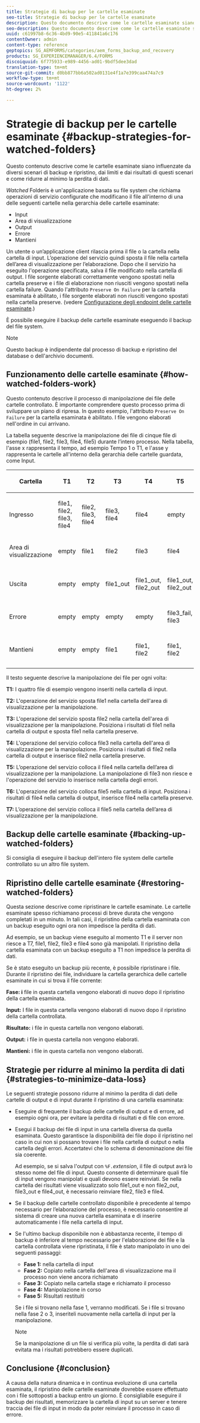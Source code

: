 ```yaml
---
title: Strategie di backup per le cartelle esaminate
seo-title: Strategie di backup per le cartelle esaminate
description: Questo documento descrive come le cartelle esaminate siano influenzate da diversi scenari di backup e ripristino, dai limiti e dai risultati di questi scenari e come ridurre al minimo la perdita di dati.
seo-description: Questo documento descrive come le cartelle esaminate siano influenzate da diversi scenari di backup e ripristino, dai limiti e dai risultati di questi scenari e come ridurre al minimo la perdita di dati.
uuid: c61997b8-6c36-4bd9-90e5-411841a6c176
contentOwner: admin
content-type: reference
geptopics: SG_AEMFORMS/categories/aem_forms_backup_and_recovery
products: SG_EXPERIENCEMANAGER/6.4/FORMS
discoiquuid: 6f775933-e989-4456-ad01-9bdf5dee3dad
translation-type: tm+mt
source-git-commit: d0bb877bb6a502ad0131e4f1a7e399caa474a7c9
workflow-type: tm+mt
source-wordcount: '1122'
ht-degree: 2%

---
```



# Strategie di backup per le cartelle esaminate {#backup-strategies-for-watched-folders}

Questo contenuto descrive come le cartelle esaminate siano influenzate da diversi scenari di backup e ripristino, dai limiti e dai risultati di questi scenari e come ridurre al minimo la perdita di dati.

*Watched* Folderis è un&#39;applicazione basata su file system che richiama operazioni di servizio configurate che modificano il file all&#39;interno di una delle seguenti cartelle nella gerarchia delle cartelle esaminate:

* Input
* Area di visualizzazione
* Output
* Errore
* Mantieni

Un utente o un’applicazione client rilascia prima il file o la cartella nella cartella di input. L’operazione del servizio quindi sposta il file nella cartella dell’area di visualizzazione per l’elaborazione. Dopo che il servizio ha eseguito l&#39;operazione specificata, salva il file modificato nella cartella di output. I file sorgente elaborati correttamente vengono spostati nella cartella preserve e i file di elaborazione non riusciti vengono spostati nella cartella failure. Quando l&#39;attributo `Preserve On Failure` per la cartella esaminata è abilitato, i file sorgente elaborati non riusciti vengono spostati nella cartella preserve. (vedere [Configurazione degli endpoint delle cartelle esaminate](/help/forms/using/admin-help/configuring-watched-folder-endpoints.md#configuring-watched-folder-endpoints).)

È possibile eseguire il backup delle cartelle esaminate eseguendo il backup del file system.

>[!NOTE]
>
>Questo backup è indipendente dal processo di backup e ripristino del database o dell&#39;archivio documenti.

## Funzionamento delle cartelle esaminate {#how-watched-folders-work}

Questo contenuto descrive il processo di manipolazione dei file delle cartelle controllato. È importante comprendere questo processo prima di sviluppare un piano di ripresa. In questo esempio, l&#39;attributo `Preserve On Failure` per la cartella esaminata è abilitato. I file vengono elaborati nell&#39;ordine in cui arrivano.

La tabella seguente descrive la manipolazione dei file di cinque file di esempio (file1, file2, file3, file4, file5) durante l’intero processo. Nella tabella, l&#39;asse x rappresenta il tempo, ad esempio Tempo 1 o T1, e l&#39;asse y rappresenta le cartelle all&#39;interno della gerarchia delle cartelle guardata, come Input.

<table>
 <thead>
  <tr>
   <th><p>Cartella</p></th> 
   <th><p>T1</p></th> 
   <th><p>T2</p></th> 
   <th><p>T3</p></th> 
   <th><p>T4</p></th> 
   <th><p>T5</p></th> 
   <th><p>T6</p></th> 
   <th><p>T7</p></th> 
  </tr> 
 </thead> 
 <tbody>
  <tr>
   <td><p>Ingresso</p></td> 
   <td><p>file1, file2, file3, file4</p></td> 
   <td><p>file2, file3, file4</p></td> 
   <td><p>file3, file4</p></td> 
   <td><p>file4</p></td> 
   <td><p>empty</p></td> 
   <td><p>file5</p></td> 
   <td><p>empty</p></td> 
  </tr> 
  <tr>
   <td><p>Area di visualizzazione</p></td> 
   <td><p>empty</p></td> 
   <td><p>file1</p></td> 
   <td><p>file2</p></td> 
   <td><p>file3</p></td> 
   <td><p>file4</p></td> 
   <td><p>empty</p></td> 
   <td><p>file5</p></td> 
  </tr> 
  <tr>
   <td><p>Uscita</p></td> 
   <td><p>empty</p></td> 
   <td><p>empty</p></td> 
   <td><p>file1_out</p></td> 
   <td><p>file1_out, file2_out</p></td> 
   <td><p>file1_out, file2_out</p></td> 
   <td><p>file1_out, file2_out, file4_out</p></td> 
   <td><p>file1_out, file2_out, file4_out</p></td> 
  </tr> 
  <tr>
   <td><p>Errore</p></td> 
   <td><p>empty</p></td> 
   <td><p>empty</p></td> 
   <td><p>empty</p></td> 
   <td><p>empty</p></td> 
   <td><p>file3_fail, file3 </p></td> 
   <td><p>file3_fail, file3 </p></td> 
   <td><p>file3_fail, file3 </p></td> 
  </tr> 
  <tr>
   <td><p>Mantieni</p></td> 
   <td><p>empty</p></td> 
   <td><p>empty</p></td> 
   <td><p>file1 </p></td> 
   <td><p>file1, file2 </p></td> 
   <td><p>file1, file2 </p></td> 
   <td><p>file1, file2, file4 </p></td> 
   <td><p>file1, file2, file4 </p></td> 
  </tr> 
 </tbody> 
</table>

Il testo seguente descrive la manipolazione dei file per ogni volta:

**T1:** I quattro file di esempio vengono inseriti nella cartella di input.

**T2:** L&#39;operazione del servizio sposta file1 nella cartella dell&#39;area di visualizzazione per la manipolazione.

**T3:** L&#39;operazione del servizio sposta file2 nella cartella dell&#39;area di visualizzazione per la manipolazione. Posiziona i risultati di file1 nella cartella di output e sposta file1 nella cartella preserve.

**T4:** L&#39;operazione del servizio colloca file3 nella cartella dell&#39;area di visualizzazione per la manipolazione. Posiziona i risultati di file2 nella cartella di output e inserisce file2 nella cartella preserve.

**T5:** L’operazione del servizio colloca il file4 nella cartella dell’area di visualizzazione per la manipolazione. La manipolazione di file3 non riesce e l&#39;operazione del servizio lo inserisce nella cartella degli errori.

**T6:** L&#39;operazione del servizio colloca file5 nella cartella di input. Posiziona i risultati di file4 nella cartella di output, inserisce file4 nella cartella preserve.

**T7:** L’operazione del servizio colloca il file5 nella cartella dell’area di visualizzazione per la manipolazione.

## Backup delle cartelle esaminate {#backing-up-watched-folders}

Si consiglia di eseguire il backup dell&#39;intero file system delle cartelle controllato su un altro file system.

## Ripristino delle cartelle esaminate {#restoring-watched-folders}

Questa sezione descrive come ripristinare le cartelle esaminate. Le cartelle esaminate spesso richiamano processi di breve durata che vengono completati in un minuto. In tali casi, il ripristino della cartella esaminata con un backup eseguito ogni ora non impedisce la perdita di dati.

Ad esempio, se un backup viene eseguito al momento T1 e il server non riesce a T7, file1, file2, file3 e file4 sono già manipolati. Il ripristino della cartella esaminata con un backup eseguito a T1 non impedisce la perdita di dati.

Se è stato eseguito un backup più recente, è possibile ripristinare i file. Durante il ripristino dei file, individuare la cartella gerarchica delle cartelle esaminate in cui si trova il file corrente:

**Fase: i** file in questa cartella vengono elaborati di nuovo dopo il ripristino della cartella esaminata.

**Input:** I file in questa cartella vengono elaborati di nuovo dopo il ripristino della cartella controllata.

**Risultato:** i file in questa cartella non vengono elaborati.

**Output:** i file in questa cartella non vengono elaborati.

**Mantieni:** i file in questa cartella non vengono elaborati.

## Strategie per ridurre al minimo la perdita di dati {#strategies-to-minimize-data-loss}

Le seguenti strategie possono ridurre al minimo la perdita di dati delle cartelle di output e di input durante il ripristino di una cartella esaminata:

* Eseguire di frequente il backup delle cartelle di output e di errore, ad esempio ogni ora, per evitare la perdita di risultati e di file con errore.
* Esegui il backup dei file di input in una cartella diversa da quella esaminata. Questo garantisce la disponibilità dei file dopo il ripristino nel caso in cui non si possano trovare i file nella cartella di output o nella cartella degli errori. Accertatevi che lo schema di denominazione dei file sia coerente.

   Ad esempio, se si salva l&#39;output con `%F.`*extension*, il file di output avrà lo stesso nome del file di input. Questo consente di determinare quali file di input vengono manipolati e quali devono essere reinviati. Se nella cartella dei risultati viene visualizzato solo file1_out e non file2_out, file3_out e file4_out, è necessario reinviare file2, file3 e file4.

* Se il backup delle cartelle controllato disponibile è precedente al tempo necessario per l’elaborazione del processo, è necessario consentire al sistema di creare una nuova cartella esaminata e di inserire automaticamente i file nella cartella di input.
* Se l&#39;ultimo backup disponibile non è abbastanza recente, il tempo di backup è inferiore al tempo necessario per l&#39;elaborazione dei file e la cartella controllata viene ripristinata, il file è stato manipolato in uno dei seguenti passaggi:

   * **Fase 1:** nella cartella di input
   * **Fase 2:** Copiato nella cartella dell&#39;area di visualizzazione ma il processo non viene ancora richiamato
   * **Fase 3:** Copiato nella cartella stage e richiamato il processo
   * **Fase 4:** Manipolazione in corso
   * **Fase 5:** Risultati restituiti

   Se i file si trovano nella fase 1, verranno modificati. Se i file si trovano nella fase 2 o 3, inseriteli nuovamente nella cartella di input per la manipolazione.

   >[!NOTE]
   >
   >Se la manipolazione di un file si verifica più volte, la perdita di dati sarà evitata ma i risultati potrebbero essere duplicati.

## Conclusione {#conclusion}

A causa della natura dinamica e in continua evoluzione di una cartella esaminata, il ripristino delle cartelle esaminate dovrebbe essere effettuato con i file sottoposti a backup entro un giorno. È consigliabile eseguire il backup dei risultati, memorizzare la cartella di input su un server e tenere traccia dei file di input in modo da poter reinviare il processo in caso di errore.
